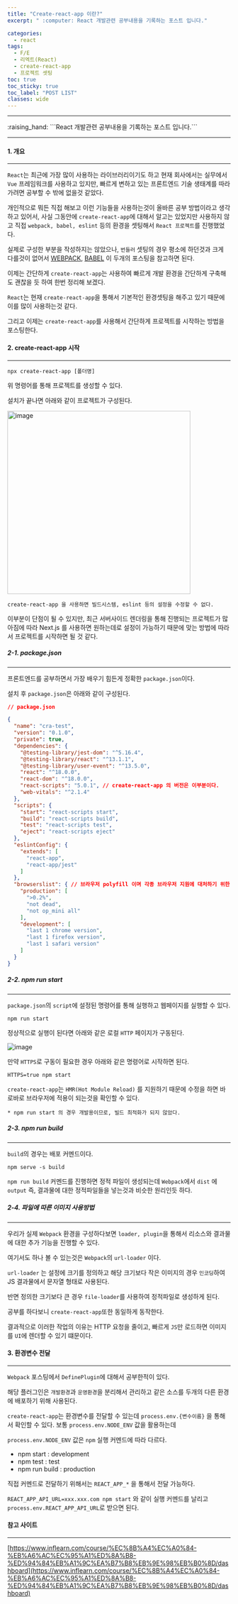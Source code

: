 ```yaml
---
title: "Create-react-app 이란?"
excerpt: " :computer: React 개발관련 공부내용을 기록하는 포스트 입니다."

categories:
  - react
tags:
  - F/E
  - 리엑트(React)
  - create-react-app
  - 프로젝트 셋팅
toc: true
toc_sticky: true
toc_label: "POST LIST"
classes: wide
---
```


<hr>
:raising_hand:  ```React 개발관련 공부내용을 기록하는 포스트 입니다.```
<hr>

#### 1. 개요

---

`React`는 최근에 가장 많이 사용하는 라이브러리이기도 하고 현재 회사에서는 실무에서 `Vue` 프레임워크를 사용하고 있지만, 빠르게 변하고 있는 프론트엔드 기술 생태계를 따라가려면 공부할 수 밖에 없을것 같았다.

개인적으로 뭐든 직접 해보고 이런 기능들을 사용하는것이 올바른 공부 방법이라고 생각하고 있어서, 사실 그동안에 `create-react-app`에 대해서 알고는 있었지만 사용하지 않고 직접 `webpack, babel, eslint` 등의 환경을 셋팅해서 `React 프로젝트`를 진행했었다.

실제로 구성한 부분을 작성하지는 않았으나, `번들러` 셋팅의 경우 평소에 하던것과 크게 다를것이 없어서 [WEBPACK](http://localhost:4000/categories/webpack), [BABEL](http://localhost:4000/categories/babel) 이 두개의 포스팅을 참고하면 된다.

이제는 간단하게 `create-react-app`는 사용하여 빠르게 개발 환경을 간단하게 구축해도 괜찮을 듯 하여 한번 정리해 보겠다.

`React`는 현재 `create-react-app`을 통해서 기본적인 환경셋팅을 해주고 있기 때문에 이를 많이 사용하는것 같다.

그리고 이제는 `create-react-app`를 사용해서 간단하게 프로젝트를 시작하는 방법을 포스팅한다.

#### 2. create-react-app 시작
---

```
npx create-react-app [폴더명]
```

위 명령어를 통해 프로젝트를 생성할 수 있다.

설치가 끝나면 아래와 같이 프로젝트가 구성된다.

<img width="413" alt="image" src="https://user-images.githubusercontent.com/56063287/165954167-5d1ff6a8-700c-43a8-9c11-58cb131bedef.png">

```
create-react-app 을 사용하면 빌드시스템, eslint 등의 설정을 수정할 수 없다.
```

이부분이 단점이 될 수 있지만, 최근 서버사이드 렌더링을 통해 진행되는 프로젝트가
많아짐에 따라 Next.js 를 사용하면 원하는데로 설정이 가능하기 때문에
맞는 방법에 따라서 프로젝트를 시작하면 될 것 같다.

##### 2-1. package.json
---

프론트엔드를 공부하면서 가장 배우기 힘든게 정확한 `package.json`이다.

설치 후 `package.json`은 아래와 같이 구성된다.

```json
// package.json

{
  "name": "cra-test",
  "version": "0.1.0",
  "private": true,
  "dependencies": {
    "@testing-library/jest-dom": "^5.16.4",
    "@testing-library/react": "^13.1.1",
    "@testing-library/user-event": "^13.5.0",
    "react": "^18.0.0",
    "react-dom": "^18.0.0",
    "react-scripts": "5.0.1", // create-react-app 의 버전은 이부분이다.
    "web-vitals": "^2.1.4"
  },
  "scripts": {
    "start": "react-scripts start",
    "build": "react-scripts build",
    "test": "react-scripts test",
    "eject": "react-scripts eject"
  },
  "eslintConfig": {
    "extends": [
      "react-app",
      "react-app/jest"
    ]
  },
  "browserslist": { // 브라우저 polyfill 이며 각종 브라우저 지원에 대처하기 위한 부분
    "production": [
      ">0.2%",
      "not dead",
      "not op_mini all"
    ],
    "development": [
      "last 1 chrome version",
      "last 1 firefox version",
      "last 1 safari version"
    ]
  }
}

```




##### 2-2. npm run start
---

`package.json`의 `script`에 설정된 명령어를 통해 실행하고 웹페이지를 실행할 수 있다.

```
npm run start
```

정상적으로 실행이 된다면 아래와 같은 로컬 `HTTP` 페이지가 구동된다.

![image](https://user-images.githubusercontent.com/56063287/165955254-7d60792d-ab69-4cb4-bade-d7d4e985cc0c.png)

만약 `HTTPS`로 구동이 필요한 경우 아래와 같은 명령어로 시작하면 된다.

```
HTTPS=true npm start
```

`create-react-app`는 `HMR(Hot Module Reload)` 를 지원하기 때문에 수정을 하면 바로바로 브라우저에 적용이 되는것을 확인할 수 있다.

```
* npm run start 의 경우 개발용이므로, 빌드 최적화가 되지 않았다.
```

##### 2-3. npm run build
---

`build`의 경우는 배포 커멘드이다.

```
npm serve -s build
```

`npm run build` 커멘드를 진행하면 정적 파일이 생성되는데 
`Webpack`에서 `dist` 에 `output` 즉, 결과물에 대한 정적파일들을 넣는것과 비슷한 원리인듯 하다.

##### 2-4. 파일에 따른 이미지 사용방법
---

우리가 실제 `Webpack` 환경을 구성하다보면 `loader, plugin`을 통해서 리소스와 결과물에 대한 추가 기능을 진행할 수 있다.

여기서도 하나 볼 수 있는것은 `Webpack`의 `url-loader` 이다.

`url-loader` 는 설정에 크기를 정의하고 해당 크기보다 작은 이미지의 경우 `인코딩`하여 JS 결과물에서 문자열 형태로 사용된다.

반면 정의한 크기보다 큰 경우 `file-loader`를 사용하여 정적파일로 생성하게 된다.

공부를 하다보니 `create-react-app`또한 동일하게 동작한다.

결과적으로 이러한 작업의 이유는 HTTP 요청을 줄이고, 빠르게 `JS`만 로드하면 이미지를 `UI`에 렌더할 수 있기 떄문이다. 

#### 3. 환경변수 전달
---

`Webpack` 포스팅에서 `DefinePlugin`에 대해서 공부한적이 있다.

해당 플러그인은 `개발환경`과 `운영환경`을 분리해서 관리하고 같은 소스를 두개의 다른 환경에 배포하기 위해 사용된다.

`create-react-app`는 환경변수를 전달할 수 있는데 `process.env.{변수이름}` 을 통해서 확인할 수 있다.
보통 `process.env.NODE_ENV` 값을 활용하는데

`process.env.NODE_ENV` 값은 `npm` 실행 커멘드에 따라 다르다.

- npm start : development
- npm test : test
- npm run build : production

직접 커멘드로 전달하기 위해서는 `REACT_APP_*` 을 통해서 전달 가능하다.

`REACT_APP_API_URL=xxx.xxx.com npm start` 와 같이 실행 커멘드를 날리고 `process.env.REACT_APP_API_URL`로 받으면 된다.

#### 참고 사이트
---

[https://www.inflearn.com/course/%EC%8B%A4%EC%A0%84-%EB%A6%AC%EC%95%A1%ED%8A%B8-%ED%94%84%EB%A1%9C%EA%B7%B8%EB%9E%98%EB%B0%8D/dashboard](https://www.inflearn.com/course/%EC%8B%A4%EC%A0%84-%EB%A6%AC%EC%95%A1%ED%8A%B8-%ED%94%84%EB%A1%9C%EA%B7%B8%EB%9E%98%EB%B0%8D/dashboard)


